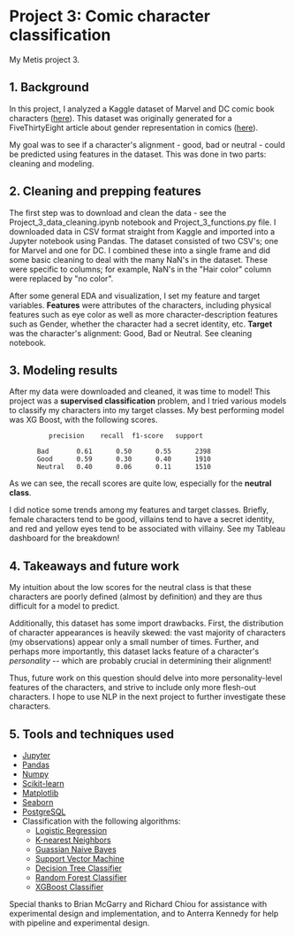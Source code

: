 # Project 3: Comic character classification
My Metis project 3.

## 1. Background
In this project, I analyzed a Kaggle dataset of Marvel and DC comic book characters ([here](https://www.kaggle.com/fivethirtyeight/fivethirtyeight-comic-characters-dataset)). This dataset was originally generated for a FiveThirtyEight article about gender representation in comics ([here](https://fivethirtyeight.com/features/women-in-comic-books/)). 

My goal was to see if a character's alignment - good, bad or neutral - could be predicted using features in the dataset. This was done in two parts: cleaning and modeling. 

## 2. Cleaning and prepping features
The first step was to download and clean the data - see the Project_3_data_cleaning.ipynb notebook and Project_3_functions.py file. I downloaded data in CSV format straight from Kaggle and imported into a Jupyter notebook using Pandas. The dataset consisted of two CSV's; one for Marvel and one for DC. I combined these into a single frame and did some basic cleaning to deal with the many NaN's in the dataset. These were specific to columns; for example, NaN's in the "Hair color" column were replaced by "no color".



After some general EDA and visualization, I set my feature and target variables. **Features** were attributes of the characters, including physical features such as eye color as well as more character-description features such as Gender, whether the character had a secret identity, etc. **Target** was the character's alignment: Good, Bad or Neutral. See cleaning notebook. 

## 3. Modeling results
After my data were downloaded and cleaned, it was time to model! This project was a **supervised classification** problem, and I tried various models to classify my characters into my target classes. My best performing model was XG Boost, with the following scores. 



              precision    recall  f1-score   support

           Bad       0.61      0.50      0.55      2398
           Good      0.59      0.30      0.40      1910
           Neutral   0.40      0.06      0.11      1510
		   
		  
		  
As we can see, the recall scores are quite low, especially for the **neutral class**. 

I did notice some trends among my features and target classes. Briefly, female characters tend to be good, villains tend to have a secret identity, and red and yellow eyes tend to be associated with villainy. See my Tableau dashboard for the breakdown!

## 4. Takeaways and future work

My intuition about the low scores for the neutral class is that these characters are poorly defined (almost by definition) and they are thus difficult for a model to predict. 

Additionally, this dataset has some import drawbacks. First, the distribution of character appearances is heavily skewed: the vast majority of characters (my observations) appear only a small number of times. Further, and perhaps more importantly, this dataset lacks feature of a character's *personality* -- which are probably crucial in determining their alignment!

Thus, future work on this question should delve into more personality-level features of the characters, and strive to include only more flesh-out characters. I hope to use NLP in the next project to further investigate these characters.

## 5. Tools and techniques used
- [Jupyter](https://jupyter.org/)
- [Pandas](https://pandas.pydata.org/)
- [Numpy](https://numpy.org/)
- [Scikit-learn](https://scikit-learn.org/stable/)
- [Matplotlib](https://matplotlib.org/)
- [Seaborn](https://seaborn.pydata.org/index.html)
- [PostgreSQL](https://www.postgresql.org/)
- Classification with the following algorithms:
	- [Logistic Regression](https://scikit-learn.org/stable/modules/generated/sklearn.linear_model.LogisticRegression.html)
	- [K-nearest Neighbors](https://scikit-learn.org/stable/modules/generated/sklearn.neighbors.KNeighborsClassifier.html)
	- [Guassian Naive Bayes](https://scikit-learn.org/stable/modules/generated/sklearn.naive_bayes.GaussianNB.html)
	- [Support Vector Machine](https://scikit-learn.org/stable/modules/generated/sklearn.svm.SVC.html)
	- [Decision Tree Classifier](https://scikit-learn.org/stable/modules/generated/sklearn.tree.DecisionTreeClassifier.html)
	- [Random Forest Classifier](https://scikit-learn.org/stable/modules/generated/sklearn.ensemble.RandomForestClassifier.html)
	- [XGBoost Classifier](https://xgboost.readthedocs.io/en/latest/python/python_intro.html)

Special thanks to Brian McGarry and Richard Chiou for assistance with experimental design and implementation, and to Anterra Kennedy for help with pipeline and experimental design.
